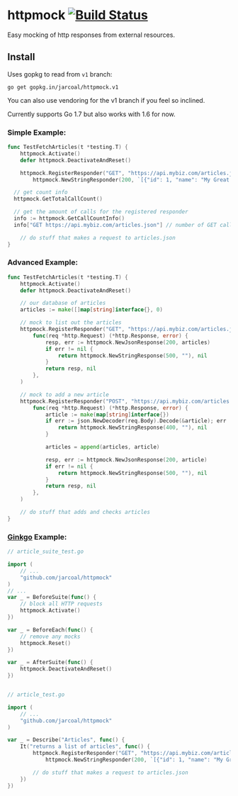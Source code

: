 # httpmock [![Build Status](https://travis-ci.org/jarcoal/httpmock.png?branch=master)](https://travis-ci.org/jarcoal/httpmock)

Easy mocking of http responses from external resources.

## Install

Uses gopkg to read from `v1` branch:

    go get gopkg.in/jarcoal/httpmock.v1

You can also use vendoring for the v1 branch if you feel so inclined.

Currently supports Go 1.7 but also works with 1.6 for now. 

### Simple Example:
```go
func TestFetchArticles(t *testing.T) {
	httpmock.Activate()
	defer httpmock.DeactivateAndReset()

	httpmock.RegisterResponder("GET", "https://api.mybiz.com/articles.json",
		httpmock.NewStringResponder(200, `[{"id": 1, "name": "My Great Article"}]`))

  // get count info
  httpmock.GetTotalCallCount()

  // get the amount of calls for the registered responder
  info := httpmock.GetCallCountInfo()
  info["GET https://api.mybiz.com/articles.json"] // number of GET calls made to https://api.mybiz.com/articles.json

	// do stuff that makes a request to articles.json
}
```

### Advanced Example:
```go
func TestFetchArticles(t *testing.T) {
	httpmock.Activate()
	defer httpmock.DeactivateAndReset()

	// our database of articles
	articles := make([]map[string]interface{}, 0)

	// mock to list out the articles
	httpmock.RegisterResponder("GET", "https://api.mybiz.com/articles.json",
		func(req *http.Request) (*http.Response, error) {
			resp, err := httpmock.NewJsonResponse(200, articles)
			if err != nil {
				return httpmock.NewStringResponse(500, ""), nil
			}
			return resp, nil
		},
	)

	// mock to add a new article
	httpmock.RegisterResponder("POST", "https://api.mybiz.com/articles.json",
		func(req *http.Request) (*http.Response, error) {
			article := make(map[string]interface{})
			if err := json.NewDecoder(req.Body).Decode(&article); err != nil {
				return httpmock.NewStringResponse(400, ""), nil
			}

			articles = append(articles, article)

			resp, err := httpmock.NewJsonResponse(200, article)
			if err != nil {
				return httpmock.NewStringResponse(500, ""), nil
			}
			return resp, nil
		},
	)

	// do stuff that adds and checks articles
}
```

### [Ginkgo](https://onsi.github.io/ginkgo/) Example:
```go
// article_suite_test.go

import (
	// ...
	"github.com/jarcoal/httpmock"
)
// ...
var _ = BeforeSuite(func() {
	// block all HTTP requests
	httpmock.Activate()
})

var _ = BeforeEach(func() {
	// remove any mocks
	httpmock.Reset()
})

var _ = AfterSuite(func() {
	httpmock.DeactivateAndReset()
})


// article_test.go

import (
	// ...
	"github.com/jarcoal/httpmock"
)

var _ = Describe("Articles", func() {
	It("returns a list of articles", func() {
		httpmock.RegisterResponder("GET", "https://api.mybiz.com/articles.json",
			httpmock.NewStringResponder(200, `[{"id": 1, "name": "My Great Article"}]`))

		// do stuff that makes a request to articles.json
	})
})
```
